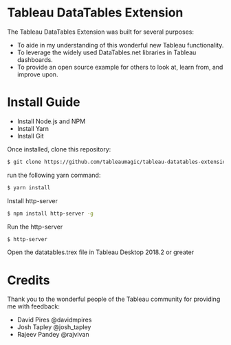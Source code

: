 # Tableau DataTables Extension

The Tableau DataTables Extension was built for several purposes:

- To aide in my understanding of this wonderful new Tableau functionality.
- To leverage the widely used DataTables.net libraries in Tableau dashboards.
- To provide an open source example for others to look at, learn from, and improve upon.

# Install Guide

- Install Node.js and NPM
- Install Yarn
- Install Git

Once installed, clone this repository:

```sh
$ git clone https://github.com/tableaumagic/tableau-datatables-extension.git
```
run the following yarn command:
```sh
$ yarn install
```

Install http-server
```sh
$ npm install http-server -g
```

Run the http-server
```sh
$ http-server
```

Open the datatables.trex file in Tableau Desktop 2018.2 or greater

# Credits

Thank you to the wonderful people of the Tableau community for providing me with feedback:

- David Pires @davidmpires
- Josh Tapley @josh_tapley
- Rajeev Pandey @rajvivan
